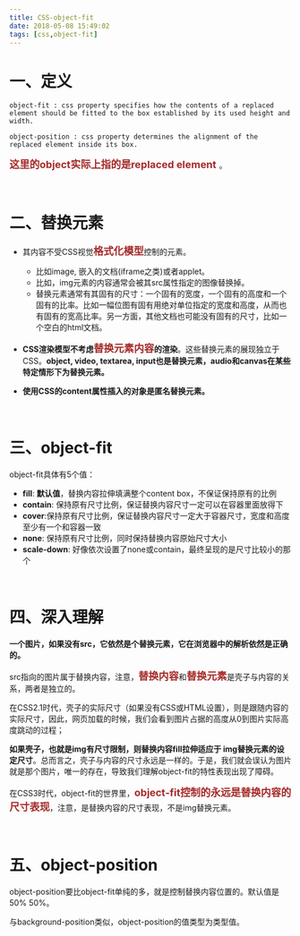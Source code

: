 ```yaml
---
title: CSS-object-fit
date: 2018-05-08 15:49:02
tags: [css,object-fit]
---
```


#  一、定义

``` 
object-fit : css property specifies how the contents of a replaced element should be fitted to the box established by its used height and width.

object-position : css property determines the alignment of the replaced element inside its box.
```

**<font color=#A52A2A size=4 >这里的object实际上指的是replaced element** </font>。

<br/>

# 二、替换元素

- 其内容不受CSS视觉<font color=#A52A2A size=4 >**格式化模型**</font>控制的元素。

  - 比如image, 嵌入的文档(iframe之类)或者applet。
  - 比如，img元素的内容通常会被其src属性指定的图像替换掉。
  - 替换元素通常有其固有的尺寸：一个固有的宽度，一个固有的高度和一个固有的比率。比如一幅位图有固有用绝对单位指定的宽度和高度，从而也有固有的宽高比率。另一方面，其他文档也可能没有固有的尺寸，比如一个空白的html文档。

  

- **CSS渲染模型不考虑<font color=#A52A2A size=4 >替换元素内容</font>的渲染**。这些替换元素的展现独立于CSS。**object, video, textarea, input也是替换元素，audio和canvas在某些特定情形下为替换元素。**



- **使用CSS的content属性插入的对象是匿名替换元素。**

<br/>

# 三、object-fit

object-fit具体有5个值：

- **fill**: **默认值**，替换内容拉伸填满整个content box，不保证保持原有的比例
- **contain**: 保持原有尺寸比例，保证替换内容尺寸一定可以在容器里面放得下
- **cover**:保持原有尺寸比例，保证替换内容尺寸一定大于容器尺寸，宽度和高度至少有一个和容器一致
- **none**: 保持原有尺寸比例，同时保持替换内容原始尺寸大小
- **scale-down**: 好像依次设置了none或contain，最终呈现的是尺寸比较小的那个

<br/>

# 四、深入理解

**一个图片，如果没有src，它依然是个替换元素，它在浏览器中的解析依然是正确的。** 



src指向的图片属于替换内容，注意，<font color=#A52A2A size=4 >**替换内容**</font>和<font color=#A52A2A size=4 >**替换元素**</font>是壳子与内容的关系，两者是独立的。



在CSS2.1时代，壳子的实际尺寸（如果没有CSS或HTML设置），则是跟随内容的实际尺寸，因此，网页加载的时候，我们会看到图片占据的高度从0到图片实际高度跳动的过程；



**如果壳子，也就是img有尺寸限制，则替换内容fill拉伸适应于 img替换元素的设定尺寸**。总而言之，壳子与内容的尺寸永远是一样的。于是，我们就会误认为图片就是那个图片，唯一的存在，导致我们理解object-fit的特性表现出现了障碍。 



在CSS3时代，object-fit的世界里，<font color=#A52A2A size=4 >**object-fit控制的永远是替换内容的尺寸表现**</font>，注意，是替换内容的尺寸表现，不是img替换元素。

<br/>

# 五、object-position

object-position要比object-fit单纯的多，就是控制替换内容位置的。默认值是50% 50%。 

与background-position类似，object-position的值类型为<position>类型值。